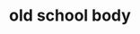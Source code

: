 ---
title: "old school body"
url: /boulogne-sur-mer/old-school-body/
shop: les compléments alimentaires
---